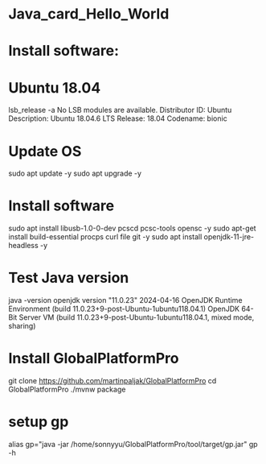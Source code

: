 # Java_card_Hello_World

# Install software:
# Ubuntu 18.04
lsb_release -a
No LSB modules are available.
Distributor ID: Ubuntu
Description:    Ubuntu 18.04.6 LTS
Release:        18.04
Codename:       bionic
#  Update OS
sudo apt update -y
sudo apt upgrade  -y
#  Install software 
sudo apt install   libusb-1.0-0-dev  pcscd pcsc-tools opensc -y
sudo apt-get install build-essential procps curl file git -y
sudo apt install openjdk-11-jre-headless -y
# Test Java version
java -version
openjdk version "11.0.23" 2024-04-16
OpenJDK Runtime Environment (build 11.0.23+9-post-Ubuntu-1ubuntu118.04.1)
OpenJDK 64-Bit Server VM (build 11.0.23+9-post-Ubuntu-1ubuntu118.04.1, mixed mode, sharing)

# Install GlobalPlatformPro
git clone https://github.com/martinpaljak/GlobalPlatformPro
cd GlobalPlatformPro
 ./mvnw package
# setup gp
alias gp="java -jar /home/sonnyyu/GlobalPlatformPro/tool/target/gp.jar"
gp -h

